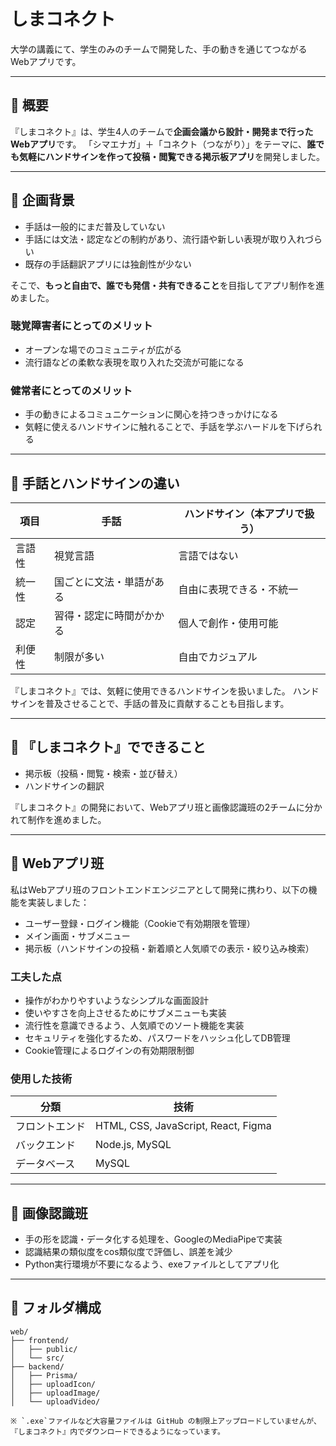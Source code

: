 # しまコネクト
大学の講義にて、学生のみのチームで開発した、手の動きを通じてつながるWebアプリです。

---

## 📌 概要
『しまコネクト』は、学生4人のチームで**企画会議から設計・開発まで行ったWebアプリ**です。
「シマエナガ」＋「コネクト（つながり）」をテーマに、**誰でも気軽にハンドサインを作って投稿・閲覧できる掲示板アプリ**を開発しました。

---

## 📌 企画背景
- 手話は一般的にまだ普及していない
- 手話には文法・認定などの制約があり、流行語や新しい表現が取り入れづらい
- 既存の手話翻訳アプリには独創性が少ない

そこで、**もっと自由で、誰でも発信・共有できること**を目指してアプリ制作を進めました。

### 聴覚障害者にとってのメリット
- オープンな場でのコミュニティが広がる  
- 流行語などの柔軟な表現を取り入れた交流が可能になる

### 健常者にとってのメリット
- 手の動きによるコミュニケーションに関心を持つきっかけになる
- 気軽に使えるハンドサインに触れることで、手話を学ぶハードルを下げられる

---

## 📌 手話とハンドサインの違い

| 項目 | 手話 | ハンドサイン（本アプリで扱う） |
|------|------|-----------------------------|
| 言語性 | 視覚言語 | 言語ではない |
| 統一性 | 国ごとに文法・単語がある | 自由に表現できる・不統一 |
| 認定 | 習得・認定に時間がかかる | 個人で創作・使用可能 |
| 利便性 | 制限が多い | 自由でカジュアル |

『しまコネクト』では、気軽に使用できるハンドサインを扱いました。
ハンドサインを普及させることで、手話の普及に貢献することも目指します。

---

## 📌 『しまコネクト』でできること

- 掲示板（投稿・閲覧・検索・並び替え） 
- ハンドサインの翻訳

『しまコネクト』の開発において、Webアプリ班と画像認識班の2チームに分かれて制作を進めました。

---

## 📌 Webアプリ班

私はWebアプリ班のフロントエンドエンジニアとして開発に携わり、以下の機能を実装しました：
- ユーザー登録・ログイン機能（Cookieで有効期限を管理）
- メイン画面・サブメニュー
- 掲示板（ハンドサインの投稿・新着順と人気順での表示・絞り込み検索）

### 工夫した点
- 操作がわかりやすいようなシンプルな画面設計
- 使いやすさを向上させるためにサブメニューも実装
- 流行性を意識できるよう、人気順でのソート機能を実装
- セキュリティを強化するため、パスワードをハッシュ化してDB管理
- Cookie管理によるログインの有効期限制御

### 使用した技術
| 分類 | 技術 |
|------|------|
| フロントエンド | HTML, CSS, JavaScript, React, Figma |
| バックエンド | Node.js, MySQL |
| データベース | MySQL |

---

## 📌 画像認識班

- 手の形を認識・データ化する処理を、GoogleのMediaPipeで実装
- 認識結果の類似度をcos類似度で評価し、誤差を減少
- Python実行環境が不要になるよう、exeファイルとしてアプリ化

---

## 📌 フォルダ構成

```plaintext
web/
├── frontend/
│   ├── public/
│   └── src/
├── backend/
│   ├── Prisma/
│   ├── uploadIcon/
│   ├── uploadImage/
│   └── uploadVideo/

※ `.exe`ファイルなど大容量ファイルは GitHub の制限上アップロードしていませんが、『しまコネクト』内でダウンロードできるようになっています。
